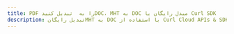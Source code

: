 ---title: PDF را به  تبدیل کنیدDOC، MHT به DOC مبدل رایگان یا Curl SDKdescription: تبدیل رایگانMHT به DOC با استفاده از Curl Cloud APIs & SDK همچنین اسناد PDF را در Cloud ایجاد، ویرایش و رندر کنید.---